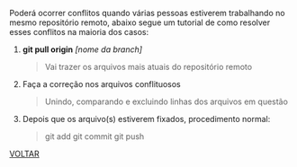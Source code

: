 Poderá ocorrer conflitos quando várias pessoas estiverem trabalhando no mesmo repositório remoto, abaixo segue um tutorial de como resolver esses conflitos na maioria dos casos:

1. **git pull origin** *[nome da branch]*
	> Vai trazer os arquivos mais atuais do repositório remoto
2. Faça a correção nos arquivos conflituosos
    > Unindo, comparando e excluindo linhas dos arquivos em questão
3. Depois que os arquivo(s) estiverem fixados, procedimento normal:
	> git add
    > git commit
    > git push

[VOLTAR](../README.md)
